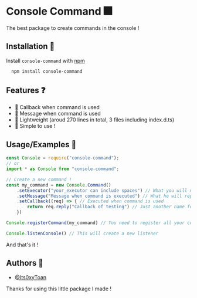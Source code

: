 
# Console Command 🎆

The best package to create commands in the console !


## Installation 🚀

Install `console-command` with [npm](https://www.npmjs.com/package/console-command)

```bash
  npm install console-command
```


## Features ❓

- 🔄️ Callback when command is used 
- 📨 Message when command is used
- 🍔 Lightweight (aroud 270 lines in total, 3 files including index.d.ts)
- 🚀 Simple to use !
## Usage/Examples 🔨

```javascript
const Console = require("console-command");
// or
import * as Console from "console-command";

// Create a new command !
const my_command = new Console.Command()
    .setExecutor("your_executor can include spaces") // What you will need to send
    .setMessage("Message when command is executed") // What he will reply
    .setCallback((req) => { // Executed when command is used
        return req.reply("Callback of testing") // Just another name for console.log
    })

Console.registerCommand(my_command) // You need to register all your commands or it will not work /!\

Console.listenConsole() // This will create a new listener
```

And that's it !


## Authors 🎈

- [@Its0xyToan](https://www.github.com/Its0xyToan)

Thanks for using this little package I made !
